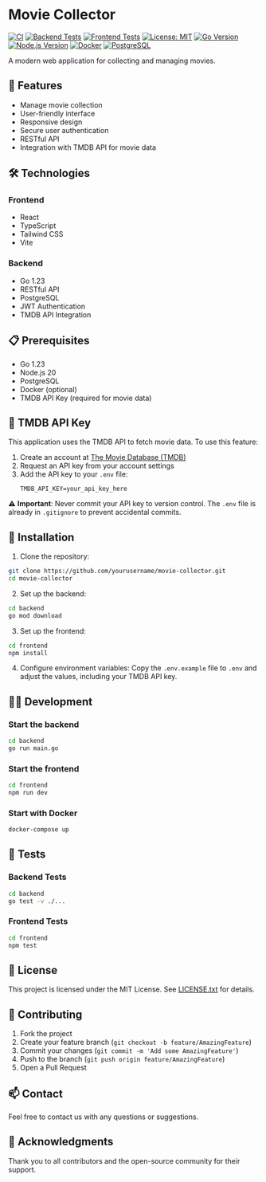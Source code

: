 # Movie Collector

[![CI](https://github.com/MichaelKlank/movie-collector/actions/workflows/ci.yml/badge.svg)](https://github.com/MichaelKlank/movie-collector/actions/workflows/ci.yml)
[![Backend Tests](https://github.com/MichaelKlank/movie-collector/actions/workflows/ci.yml/badge.svg?branch=main&label=backend)](https://github.com/MichaelKlank/movie-collector/actions/workflows/ci.yml)
[![Frontend Tests](https://github.com/MichaelKlank/movie-collector/actions/workflows/ci.yml/badge.svg?branch=main&label=frontend)](https://github.com/MichaelKlank/movie-collector/actions/workflows/ci.yml)
[![License: MIT](https://img.shields.io/badge/License-MIT-yellow.svg)](https://opensource.org/licenses/MIT)
[![Go Version](https://img.shields.io/badge/Go-1.23-blue.svg)](https://golang.org/dl/)
[![Node.js Version](https://img.shields.io/badge/Node.js-22-green.svg)](https://nodejs.org/)
[![Docker](https://img.shields.io/badge/Docker-Supported-blue.svg)](https://www.docker.com/)
[![PostgreSQL](https://img.shields.io/badge/PostgreSQL-Supported-blue.svg)](https://www.postgresql.org/)

A modern web application for collecting and managing movies.

## 🚀 Features

-   Manage movie collection
-   User-friendly interface
-   Responsive design
-   Secure user authentication
-   RESTful API
-   Integration with TMDB API for movie data

## 🛠️ Technologies

### Frontend

-   React
-   TypeScript
-   Tailwind CSS
-   Vite

### Backend

-   Go 1.23
-   RESTful API
-   PostgreSQL
-   JWT Authentication
-   TMDB API Integration

## 📋 Prerequisites

-   Go 1.23
-   Node.js 20
-   PostgreSQL
-   Docker (optional)
-   TMDB API Key (required for movie data)

## 🔑 TMDB API Key

This application uses the TMDB API to fetch movie data. To use this feature:

1. Create an account at [The Movie Database (TMDB)](https://www.themoviedb.org/)
2. Request an API key from your account settings
3. Add the API key to your `.env` file:
    ```
    TMDB_API_KEY=your_api_key_here
    ```

⚠️ **Important**: Never commit your API key to version control. The `.env` file is already in `.gitignore` to prevent accidental commits.

## 🚀 Installation

1. Clone the repository:

```bash
git clone https://github.com/yourusername/movie-collector.git
cd movie-collector
```

2. Set up the backend:

```bash
cd backend
go mod download
```

3. Set up the frontend:

```bash
cd frontend
npm install
```

4. Configure environment variables:
   Copy the `.env.example` file to `.env` and adjust the values, including your TMDB API key.

## 🏃‍♂️ Development

### Start the backend

```bash
cd backend
go run main.go
```

### Start the frontend

```bash
cd frontend
npm run dev
```

### Start with Docker

```bash
docker-compose up
```

## 🧪 Tests

### Backend Tests

```bash
cd backend
go test -v ./...
```

### Frontend Tests

```bash
cd frontend
npm test
```

## 📝 License

This project is licensed under the MIT License. See [LICENSE.txt](LICENSE.txt) for details.

## 🤝 Contributing

1. Fork the project
2. Create your feature branch (`git checkout -b feature/AmazingFeature`)
3. Commit your changes (`git commit -m 'Add some AmazingFeature'`)
4. Push to the branch (`git push origin feature/AmazingFeature`)
5. Open a Pull Request

## 📫 Contact

Feel free to contact us with any questions or suggestions.

## 🙏 Acknowledgments

Thank you to all contributors and the open-source community for their support.
